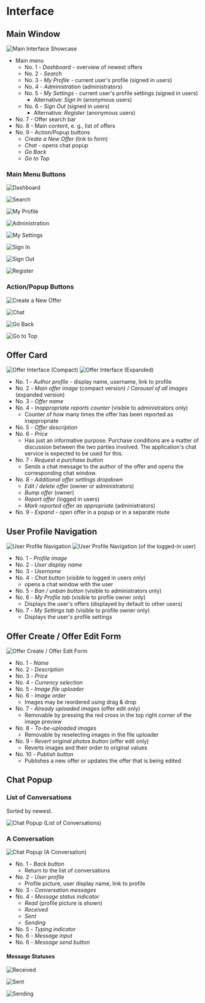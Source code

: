 # Interface

## Main Window

![Main Interface Showcase](https://github.com/kogli/marketplace/raw/gh-pages/screenshots/main.png)

* Main menu
    * No. 1 - *Dashboard* - overview of newest offers
    * No. 2 - *Search* 
    * No. 3 - *My Profile* - current user's profile (signed in users)
    * No. 4 - *Administration* (administrators)
    * No. 5 - *My Settings* - current user's profile settings  (signed in users)
        * Alternative: *Sign In* (anonymous users)
    * No. 6 - *Sign Out*  (signed in users)
        * Alternative: *Register* (anonymous users)
* No. 7 - Offer search bar
* No. 8 - Main content, e. g., list of offers
* No. 9 - Action/Popup buttons
    * *Create a New Offer* (link to form)
    * *Chat* - opens chat popup
    * *Go Back*
    * *Go to Top*

### Main Menu Buttons
![Dashboard](https://github.com/encharm/Font-Awesome-SVG-PNG/raw/master/black/png/24/home.png)

![Search](https://github.com/encharm/Font-Awesome-SVG-PNG/raw/master/black/png/24/search.png)

![My Profile](https://github.com/encharm/Font-Awesome-SVG-PNG/raw/master/black/png/24/user.png)

![Administration](https://github.com/encharm/Font-Awesome-SVG-PNG/raw/master/black/png/24/flag.png)

![My Settings](https://github.com/encharm/Font-Awesome-SVG-PNG/raw/master/black/png/24/cog.png)

![Sign In](https://github.com/encharm/Font-Awesome-SVG-PNG/raw/master/black/png/24/sign-in.png)

![Sign Out](https://github.com/encharm/Font-Awesome-SVG-PNG/raw/master/black/png/24/sign-out.png)

![Register](https://github.com/encharm/Font-Awesome-SVG-PNG/raw/master/black/png/24/user-plus.png)

### Action/Popup Buttons
![Create a New Offer](https://github.com/encharm/Font-Awesome-SVG-PNG/raw/master/black/png/24/plus.png)

![Chat](https://github.com/encharm/Font-Awesome-SVG-PNG/raw/master/black/png/24/comment.png)

![Go Back](https://github.com/encharm/Font-Awesome-SVG-PNG/raw/master/black/png/24/chevron-left.png)

![Go to Top](https://github.com/encharm/Font-Awesome-SVG-PNG/raw/master/black/png/24/chevron-up.png)

## Offer Card

![Offer Interface (Compact)](https://github.com/kogli/marketplace/raw/gh-pages/screenshots/offer.png)
![Offer Interface (Expanded)](https://github.com/kogli/marketplace/raw/gh-pages/screenshots/offer_large.png)

* No. 1 - *Author profile* - display name, username, link to profile
* No. 2 - *Main offer image* (compact version) / *Carousel of all images* (expanded version)
* No. 3 - *Offer name*
* No. 4 - *Inappropriate reports counter* (visible to administrators only)
    * Counter of how many times the offer has been reported as inappropriate
* No. 5 - *Offer description*
* No. 6 - *Price*
    * Has just an informative purpose. Purchase conditions are a matter of discussion between the two parties involved. The application's chat service is expected to be used for this.
* No. 7 - *Request a purchase button*
    * Sends a chat message to the author of the offer and opens the corresponding chat window.
* No. 8 - *Additional offer settings dropdown*
    * *Edit / delete offer* (owner or administrators)
    * *Bump offer* (owner)
    * *Report offer* (logged in users)
    * *Mark reported offer as appropriate* (administrators)
* No. 9 - *Expand* - open offer in a popup or in a separate route

## User Profile Navigation

![User Profile Navigation](https://github.com/kogli/marketplace/raw/gh-pages/screenshots/user_navigation.png)
![User Profile Navigation (of the logged-in user)](https://github.com/kogli/marketplace/raw/gh-pages/screenshots/user_navigation_this.png)

* No. 1 - *Profile image*
* No. 2 - *User display name*
* No. 3 - *Username*
* No. 4 - *Chat button* (visible to logged in users only)
    * opens a chat window with the user
* No. 5 - *Ban / unban button* (visible to administrators only)
* No. 6 - *My Profile tab* (visible to profile owner only)
    * Displays the user's offers (displayed by default to other users)
* No. 7 - *My Settings tab* (visible to profile owner only)
    * Displays the user's profile settings

## Offer Create / Offer Edit Form

![Offer Create / Offer Edit Form](https://github.com/kogli/marketplace/raw/gh-pages/screenshots/offer_form.png)

* No. 1 - *Name*
* No. 2 - *Description*
* No. 3 - *Price*
* No. 4 - *Currency selection*
* No. 5 - *Image file uploader*
* No. 6 - *Image order*
    * Images may be reordered using drag & drop
* No. 7 - *Already uploaded images* (offer edit only)
    * Removable by pressing the red cross in the top right corner of the image preview
* No. 8 - *To-be-uploaded images*
    * Removable by reselecting images in the file uploader
* No. 9 - *Revert original photos button* (offer edit only)
    * Reverts images and their order to original values
* No. 10 - *Publish button*
    * Publishes a new offer or updates the offer that is being edited

## Chat Popup

### List of Conversations

Sorted by newest.

![Chat Popup (List of Conversations)](https://github.com/kogli/marketplace/raw/gh-pages/screenshots/chat_conversations.png)

### A Conversation

![Chat Popup (A Conversation)](https://github.com/kogli/marketplace/raw/gh-pages/screenshots/chat_user.png)

* No. 1 - *Back button*
    * Return to the list of conversations
* No. 2 - *User profile* 
    * Profile picture, user display name, link to profile
* No. 3 - *Conversation messages* 
* No. 4 - *Message status indicator* 
    * *Read* (profile picture is shown)
    * *Received*
    * *Sent*
    * *Sending*
* No. 5 - *Typing indicator* 
* No. 6 - *Message input* 
* No. 6 - *Message send button* 

#### Message Statuses

![Received](https://github.com/encharm/Font-Awesome-SVG-PNG/raw/master/black/png/24/check-circle.png)

![Sent](https://github.com/encharm/Font-Awesome-SVG-PNG/raw/master/black/png/24/check-circle-o.png)

![Sending](https://github.com/encharm/Font-Awesome-SVG-PNG/raw/master/black/png/24/circle-o.png)